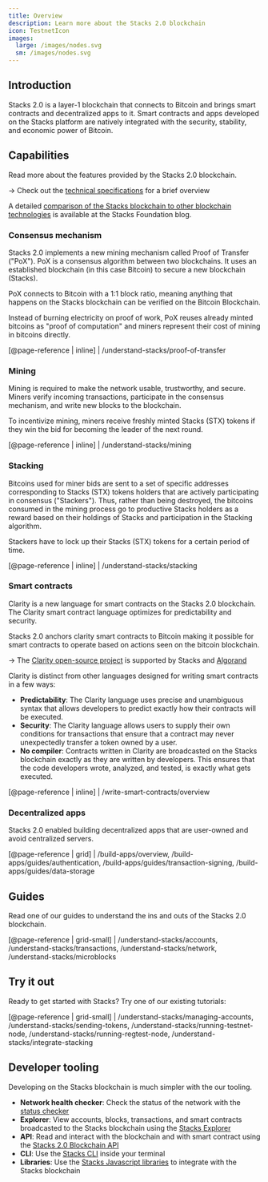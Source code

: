 ```yaml
---
title: Overview
description: Learn more about the Stacks 2.0 blockchain
icon: TestnetIcon
images:
  large: /images/nodes.svg
  sm: /images/nodes.svg
---
```


## Introduction

Stacks 2.0 is a layer-1 blockchain that connects to Bitcoin and brings smart contracts and decentralized apps to it.
Smart contracts and apps developed on the Stacks platform are natively integrated with the security, stability, and economic power of Bitcoin.

## Capabilities

Read more about the features provided by the Stacks 2.0 blockchain.

-> Check out the [technical specifications](/understand-stacks/technical-specs) for a brief overview

A detailed [comparison of the Stacks blockchain to other blockchain technologies][] is available at the Stacks
Foundation blog.

### Consensus mechanism

Stacks 2.0 implements a new mining mechanism called Proof of Transfer ("PoX").
PoX is a consensus algorithm between two blockchains. It uses an established blockchain (in this case Bitcoin) to secure a new blockchain (Stacks).

PoX connects to Bitcoin with a 1:1 block ratio, meaning anything that happens on the Stacks blockchain can be verified on the Bitcoin Blockchain.

Instead of burning electricity on proof of work, PoX reuses already minted bitcoins as "proof of computation" and
miners represent their cost of mining in bitcoins directly.

[@page-reference | inline]
| /understand-stacks/proof-of-transfer

### Mining

Mining is required to make the network usable, trustworthy, and secure. Miners verify incoming transactions, participate in the consensus mechanism, and write new blocks to the blockchain.

To incentivize mining, miners receive freshly minted Stacks (STX) tokens if they win the bid for becoming the leader of the next round.

[@page-reference | inline]
| /understand-stacks/mining

### Stacking

Bitcoins used for miner bids are sent to a set of specific addresses corresponding to Stacks
(STX) tokens holders that are actively participating in consensus ("Stackers"). Thus, rather than being
destroyed, the bitcoins consumed in the mining process go to productive Stacks holders as a
reward based on their holdings of Stacks and participation in the Stacking algorithm.

Stackers have to lock up their Stacks (STX) tokens for a certain period of time.

[@page-reference | inline]
| /understand-stacks/stacking

### Smart contracts

Clarity is a new language for smart contracts on the Stacks 2.0 blockchain. The Clarity smart contract language optimizes
for predictability and security.

Stacks 2.0 anchors clarity smart contracts to Bitcoin making it possible for smart contracts to operate based on actions seen on the bitcoin blockchain.

-> The [Clarity open-source project](https://clarity-lang.org/) is supported by Stacks and [Algorand](https://www.algorand.com/)

Clarity is distinct from other languages designed for writing smart contracts in a few ways:

- **Predictability**: The Clarity language uses precise and unambiguous syntax that allows developers to predict exactly how their contracts will be executed.
- **Security**: The Clarity language allows users to supply their own conditions for transactions that ensure that a contract may never unexpectedly transfer a token owned by a user.
- **No compiler**: Contracts written in Clarity are broadcasted on the Stacks blockchain exactly as they are written by developers. This ensures that the code developers wrote, analyzed, and tested, is exactly what gets executed.

[@page-reference | inline]
| /write-smart-contracts/overview

### Decentralized apps

Stacks 2.0 enabled building decentralized apps that are user-owned and avoid centralized servers.

[@page-reference | grid]
| /build-apps/overview, /build-apps/guides/authentication, /build-apps/guides/transaction-signing, /build-apps/guides/data-storage

## Guides

Read one of our guides to understand the ins and outs of the Stacks 2.0 blockchain.

[@page-reference | grid-small]
| /understand-stacks/accounts, /understand-stacks/transactions, /understand-stacks/network, /understand-stacks/microblocks

## Try it out

Ready to get started with Stacks? Try one of our existing tutorials:

[@page-reference | grid-small]
| /understand-stacks/managing-accounts, /understand-stacks/sending-tokens, /understand-stacks/running-testnet-node, /understand-stacks/running-regtest-node, /understand-stacks/integrate-stacking

## Developer tooling

Developing on the Stacks blockchain is much simpler with the our tooling.

- **Network health checker**: Check the status of the network with the [status checker](/understand-stacks/network#health-check)
- **Explorer**: View accounts, blocks, transactions, and smart contracts broadcasted to the Stacks blockchain using the [Stacks Explorer](https://explorer.stacks.co/)
- **API**: Read and interact with the blockchain and with smart contract using the [Stacks 2.0 Blockchain API](/understand-stacks/stacks-blockchain-api)
- **CLI**: Use the [Stacks CLI](/understand-stacks/command-line-interface) inside your terminal
- **Libraries**: Use the [Stacks Javascript libraries](https://blockstack.github.io/stacks.js/) to integrate with the Stacks blockchain

[comparison of the stacks blockchain to other blockchain technologies]: https://stacks.org/stacks-blockchain
